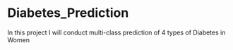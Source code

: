 # Diabetes_Prediction
In this project I will conduct multi-class prediction of 4 types of Diabetes in Women
